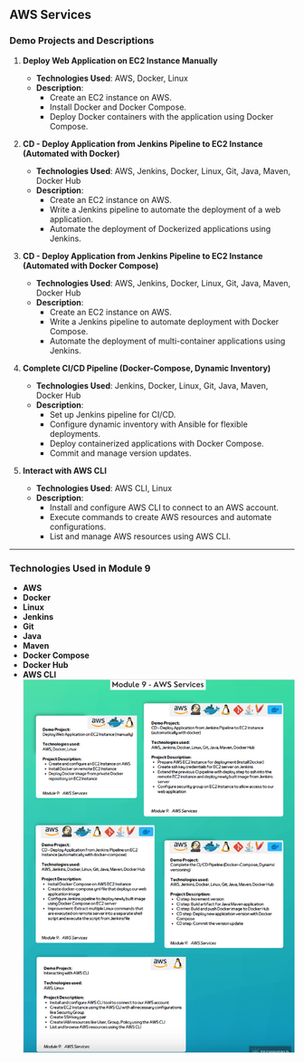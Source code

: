 ## AWS Services
### Demo Projects and Descriptions
1. **Deploy Web Application on EC2 Instance Manually**
    - **Technologies Used**: AWS, Docker, Linux
    - **Description**:
        - Create an EC2 instance on AWS.
        - Install Docker and Docker Compose.
        - Deploy Docker containers with the application using Docker Compose.

2. **CD - Deploy Application from Jenkins Pipeline to EC2 Instance (Automated with Docker)**
    - **Technologies Used**: AWS, Jenkins, Docker, Linux, Git, Java, Maven, Docker Hub
    - **Description**:
        - Create an EC2 instance on AWS.
        - Write a Jenkins pipeline to automate the deployment of a web application.
        - Automate the deployment of Dockerized applications using Jenkins.

3. **CD - Deploy Application from Jenkins Pipeline to EC2 Instance (Automated with Docker Compose)**
    - **Technologies Used**: AWS, Jenkins, Docker, Linux, Git, Java, Maven, Docker Hub
    - **Description**:
        - Create an EC2 instance on AWS.
        - Write a Jenkins pipeline to automate deployment with Docker Compose.
        - Automate the deployment of multi-container applications using Jenkins.

4. **Complete CI/CD Pipeline (Docker-Compose, Dynamic Inventory)**
    - **Technologies Used**: Jenkins, Docker, Linux, Git, Java, Maven, Docker Hub
    - **Description**:
        - Set up Jenkins pipeline for CI/CD.
        - Configure dynamic inventory with Ansible for flexible deployments.
        - Deploy containerized applications with Docker Compose.
        - Commit and manage version updates.

5. **Interact with AWS CLI**
    - **Technologies Used**: AWS CLI, Linux
    - **Description**:
        - Install and configure AWS CLI to connect to an AWS account.
        - Execute commands to create AWS resources and automate configurations.
        - List and manage AWS resources using AWS CLI.

---

### Technologies Used in Module 9
- **AWS**
- **Docker**
- **Linux**
- **Jenkins**
- **Git**
- **Java**
- **Maven**
- **Docker Compose**
- **Docker Hub**
- **AWS CLI**
![Alt text](Module9.png)
